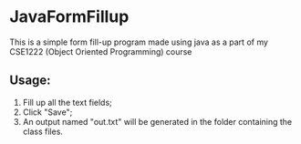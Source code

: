 # JavaFormFillup
This is a simple form fill-up program made using java as a part of my CSE1222 (Object Oriented Programming) course

## Usage:
1. Fill up all the text fields;
2. Click "Save";
3. An output named "out.txt" will be generated in the folder containing the class files.
